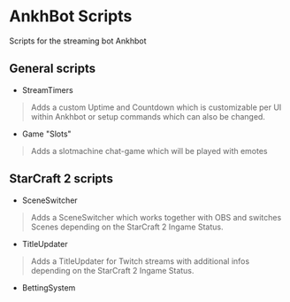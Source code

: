 # AnkhBot Scripts
Scripts for the streaming bot Ankhbot

## General scripts
- StreamTimers
> Adds a custom Uptime and Countdown which is customizable per UI within Ankhbot or setup commands which can also be changed.

- Game "Slots"
> Adds a slotmachine chat-game which will be played with emotes

## StarCraft 2 scripts
- SceneSwitcher
> Adds a SceneSwitcher which works together with OBS and switches Scenes depending on the StarCraft 2 Ingame Status.

- TitleUpdater
> Adds a TitleUpdater for Twitch streams with additional infos depending on the StarCraft 2 Ingame Status.
- BettingSystem
